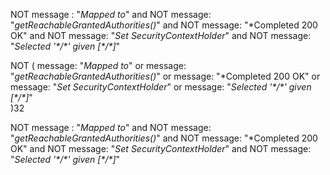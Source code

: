 NOT message : "*Mapped to*" and NOT message: "*getReachableGrantedAuthorities()*" and NOT message: "*Completed 200 OK" and NOT message: "*Set SecurityContextHolder*" and NOT message: "*Selected '\*/\*' given [\*/\*]*"

NOT (
	message: "*Mapped to*" or
	message: "*getReachableGrantedAuthorities()*" or
	message: "*Completed 200 OK" or
	message: "*Set SecurityContextHolder*" or
	message: "*Selected '\*/\*' given [\*/\*]*"   
)32


NOT message : "*Mapped to*" and NOT message: "*getReachableGrantedAuthorities()*" and NOT message: "*Completed 200 OK" and NOT message: "*Set SecurityContextHolder*" and NOT message: "*Selected '\*/\*' given [\*/\*]*"



